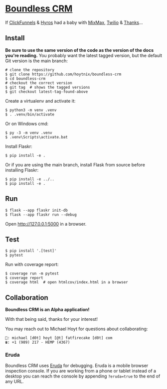 [Boundless CRM](https://zerg.casino)
====================================

If [ClickFunnels](https://clickfunnel.com) & [Hyros](https://hyros.com) had a baby with [MixMax](http://mixmax.com), [Twilio](https://twilio.com) & [Thanks](https://thanks.io)...


Install
-------

**Be sure to use the same version of the code as the version of the docs
you're reading.** You probably want the latest tagged version, but the
default Git version is the main branch:

    # clone the repository
    $ git clone https://github.com/hoytnix/boundless-crm
    $ cd boundless-crm
    # checkout the correct version
    $ git tag  # shows the tagged versions
    $ git checkout latest-tag-found-above

Create a virtualenv and activate it:

    $ python3 -m venv .venv
    $ . .venv/bin/activate

Or on Windows cmd:

    $ py -3 -m venv .venv
    $ .venv\Scripts\activate.bat

Install Flaskr:

    $ pip install -e .

Or if you are using the main branch, install Flask from source before
installing Flaskr:

    $ pip install -e ../..
    $ pip install -e .


Run
---

    $ flask --app flaskr init-db
    $ flask --app flaskr run --debug

Open http://127.0.0.1:5000 in a browser.


Test
----

    $ pip install '.[test]'
    $ pytest

Run with coverage report:

    $ coverage run -m pytest
    $ coverage report
    $ coverage html  # open htmlcov/index.html in a browser


Collaboration
-------------

**Boundless CRM is an Alpha application!**

With that being said, thanks for your interest!

You may reach out to Michael Hoyt for questions about collaborating:

    📧: michael [d0t] hoyt [@t] fatfirecake [d0t] com
    ☎: +1 (989) 217 - HEMP (4367)

### Eruda

Boundless CRM uses [Eruda](https://eruda.liriliri.io/) for debugging. Eruda
is a mobile browser inspection console. If you are working from a phone
or tablet instead of a desktop you can reach the console by appending
`?eruda=true` to the end of any URL.
